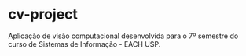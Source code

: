 # cv-project
Aplicação de visão computacional desenvolvida para o 7º semestre do curso de Sistemas de Informação - EACH USP.
